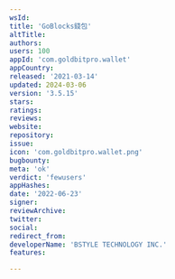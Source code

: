 ```yaml
---
wsId: 
title: 'GoBlocks錢包'
altTitle: 
authors: 
users: 100
appId: 'com.goldbitpro.wallet'
appCountry: 
released: '2021-03-14'
updated: 2024-03-06
version: '3.5.15'
stars: 
ratings: 
reviews: 
website: 
repository: 
issue: 
icon: 'com.goldbitpro.wallet.png'
bugbounty: 
meta: 'ok'
verdict: 'fewusers'
appHashes: 
date: '2022-06-23'
signer: 
reviewArchive: 
twitter: 
social: 
redirect_from: 
developerName: 'BSTYLE TECHNOLOGY INC.'
features: 

---
```



